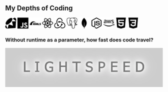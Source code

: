 ## My Depths of Coding 


<img src="readme-imgs/ruby.svg"  width="7%" height="7%">
<img src="readme-imgs/javascript.svg"  width="7%" height="7%">
<img src="readme-imgs/rubyonrails.svg"  width="7%" height="7%">
<img src="readme-imgs/react.svg"  width="7%" height="7%">
<img src="readme-imgs/redux.svg"  width="7%" height="7%">
<img src="readme-imgs/postgresql.svg"  width="7%" height="7%">
<img src="readme-imgs/mongodb.svg"  width="7%" height="7%">
<img src="readme-imgs/nodedotjs.svg"  width="7%" height="7%">
<img src="readme-imgs/amazonaws.svg"  width="7%" height="7%">
<img src="readme-imgs/html5.svg"  width="7%" height="7%">
<img src="readme-imgs/css3.svg"  width="7%" height="7%">


### Without runtime as a parameter, how fast does code travel?
<img src="readme-imgs/lightspeed.png" height="7%">
